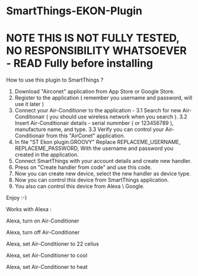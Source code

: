 # SmartThings-EKON-Plugin

# NOTE THIS IS NOT FULLY TESTED, NO RESPONSIBILITY WHATSOEVER - READ Fully before installing

How to use this plugin to SmartThings ?

1. Download "Airconet" application from App Store or Google Store.
2. Register to the application ( remember you username and password, will use it later )
3. Connect your Air-Conditioner to the application - 
   3.1 Search for new Air-Conditionair ( you should use wireless network when you search ).
   3.2 Insert Air-Conditionair details - serial nummber ( or 123456789 ), manufacture name, and type.
   3.3 Verify you can control your Air-Conditionair from this "AirConet" application.
4. In file "ST Ekon plugin.GROOVY" Replace REPLACEME_USERNAME, REPLACEME_PASSWORD,
   With the username and password you created in the application.
5. Connect SmartThings with your account details and create new handler.
6. Press on "Create handler from code" and use this code.
7. Now you can create new device, select the new handler as device type.
8. Now you can control this device from SmartThings application.
9. You also can control this device from Alexa \ Google.

Enjoy :-)





Works with Alexa :

Alexa, turn on Air-Conditioner

Alexa, turn off Air-Conditioner

Alexa, set Air-Conditioner to 22 celius

Alexa, set Air-Conditioner to cool

Alexa, set Air-Conditioner to heat
